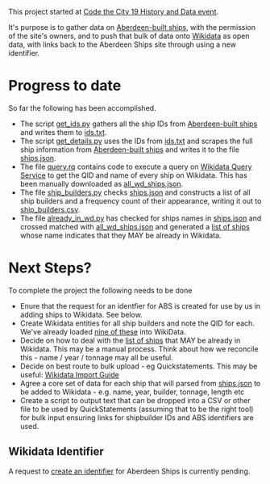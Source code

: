 This project started at [Code the City 19 History and Data event](https://codethecity.org/what-we-do/hack-weekends/code-the-city-19-history-data-innovation/). 

It's purpose is to gather data on [Aberdeen-built ships](http://www.aberdeenships.com), with the permission of the site's owners, and to push that bulk of data onto [Wikidata](https://www.wikidata.org) as open data, with links back to the Aberdeen Ships site through using a new identifier. 

# Progress to date
So far the following has been accomplished.

- The script [get_ids.py](get_ids.py) gathers all the ship IDs from [Aberdeen-built ships](http://www.aberdeenships.com) and writes them to [ids.txt](ids.txt).
- The script [get_details.py](get_details.py) uses the IDs from [ids.txt](ids.txt) and scrapes the full ship information from [Aberdeen-built ships](http://www.aberdeenships.com) and writes it to the file [ships.json](ships.json). 
- The file [query.rq](query.rq) contains code to execute a query on [Wikidata Query Service](https://query.wikidata.org) to get the QID and name of every ship on Wikidata. This has been manually downloaded as [all_wd_ships.json](all_wd_ships.json). 
- The file [ship_builders.py](ship_builders.py) checks [ships.json](ships.json) and constructs a list of all ship builders and a frequency count of their appearance, writing it out to [ship_builders.csv](ship_builders.csv).
- The file [already_in_wd.py](alread_in_wd.py) has checked for ships names in [ships.json](ships.json) and crossed matched with [all_wd_ships.json](all_wd_ships.json) and generated a [list of ships](possibly_already_exist_with_links.txt) whose name indicates that they MAY be already in Wikidata. 

# Next Steps?
To complete the project the following needs to be done

- Enure that the request for an identfier for ABS is created for use by us in adding ships to Wikidata. See below. 
- Create Wikidata entities for all ship builders and note the QID for each. We've already loaded [nine of these](https://w.wiki/Mc9) into WikiData.
- Decide on how to deal with the [list of ships](possibly_already_exist_with_links.txt) that MAY be already in Wikidata. This may be a manual process. Think about how we reconcile this - name / year / tonnage may all be useful. 
- Decide on best route to bulk upload - eg Quickstatements. This may be useful: [Wikidata Import Guide](https://www.wikidata.org/wiki/Wikidata:Data_Import_Guide)
- Agree a core set of data for each ship that will parsed from [ships.json](ships.json) to be added to Wikidata - e.g. name, year, builder, tonnage, length etc
- Create a script to output text that can be dropped into a CSV or other file to be used by QuickStatements (assuming that to be the right tool) for bulk input ensuring links for shipbuilder IDs and ABS identifiers are used. 


## Wikidata Identifier
A request to [create an identifier](https://www.wikidata.org/wiki/Wikidata:Property_proposal/Aberdeen_Built_Ships_ID) for Aberdeen Ships is currently pending. 